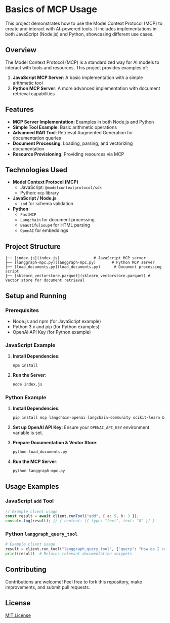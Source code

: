 # Basics of MCP Usage

This project demonstrates how to use the Model Context Protocol (MCP) to create and interact with AI-powered tools. It includes implementations in both JavaScript (Node.js) and Python, showcasing different use cases.

## Overview

The Model Context Protocol (MCP) is a standardized way for AI models to interact with tools and resources. This project provides examples of:

1. **JavaScript MCP Server**: A basic implementation with a simple arithmetic tool
2. **Python MCP Server**: A more advanced implementation with document retrieval capabilities

## Features

- **MCP Server Implementation**: Examples in both Node.js and Python
- **Simple Tool Example**: Basic arithmetic operations
- **Advanced RAG Tool**: Retrieval Augmented Generation for documentation queries
- **Document Processing**: Loading, parsing, and vectorizing documentation
- **Resource Provisioning**: Providing resources via MCP

## Technologies Used

- **Model Context Protocol (MCP)**
  - JavaScript: `@modelcontextprotocol/sdk`
  - Python: `mcp` library
- **JavaScript / Node.js**
  - `zod` for schema validation
- **Python**
  - `FastMCP`
  - `Langchain` for document processing
  - `BeautifulSoup4` for HTML parsing
  - `OpenAI` for embeddings

## Project Structure

```
├── [index.js](index.js)               # JavaScript MCP server
├── [langgraph-mpc.py](langgraph-mpc.py)       # Python MCP server
├── [load_documents.py](load_documents.py)      # Document processing script
├── [sklearn_vectorstore.parquet](sklearn_vectorstore.parquet) # Vector store for document retrieval
```
## Setup and Running

### Prerequisites

- Node.js and npm (for JavaScript example)
- Python 3.x and pip (for Python examples)
- OpenAI API Key (for Python example)

### JavaScript Example

1. **Install Dependencies**:
   ```bash
   npm install
   ```

2. **Run the Server**:
   ```bash
   node index.js
   ```

### Python Example

1. **Install Dependencies**:
   ```bash
   pip install mcp langchain-openai langchain-community scikit-learn beautifulsoup4 tiktoken
   ```

2. **Set up OpenAI API Key**:
   Ensure your `OPENAI_API_KEY` environment variable is set.

3. **Prepare Documentation & Vector Store**:
   ```bash
   python load_documents.py
   ```

4. **Run the MCP Server**:
   ```bash
   python langgraph-mpc.py
   ```

## Usage Examples

### JavaScript `add` Tool

```javascript
// Example client usage
const result = await client.runTool("add", { a: 5, b: 3 });
console.log(result); // { content: [{ type: "text", text: "8" }] }
```

### Python `langgraph_query_tool`

```python
# Example client usage
result = client.run_tool("langgraph_query_tool", {"query": "How do I create a graph in LangGraph?"})
print(result)  # Returns relevant documentation snippets
```

## Contributing

Contributions are welcome! Feel free to fork this repository, make improvements, and submit pull requests.

## License

[MIT License](LICENSE)
